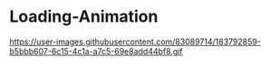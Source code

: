 # Loading-Animation
https://user-images.githubusercontent.com/83089714/183792859-b5bbb607-6c15-4c1a-a7c5-69e8add44bf8.gif
